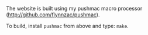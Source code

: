 The website is built using my pushmac macro processor (http://github.com/flynnzac/pushmac).

To build, install `pushmac` from above and type: `make`.



